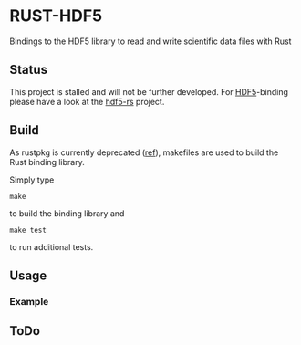 # RUST-HDF5

Bindings to the HDF5 library to read and write scientific data files with Rust

## Status

This project is stalled and will not be further developed. For [HDF5](https://www.hdfgroup.org/)-binding please have a look at the [hdf5-rs](https://github.com/aldanor/hdf5-rs) project.

## Build

As rustpkg is currently deprecated ([ref](https://mail.mozilla.org/pipermail/rust-dev/2014-January/008224.html)), makefiles are used to build the Rust binding library.

Simply type 
```
make
```
to build the binding library and
```
make test
```
to run additional tests.

## Usage

### Example

## ToDo



